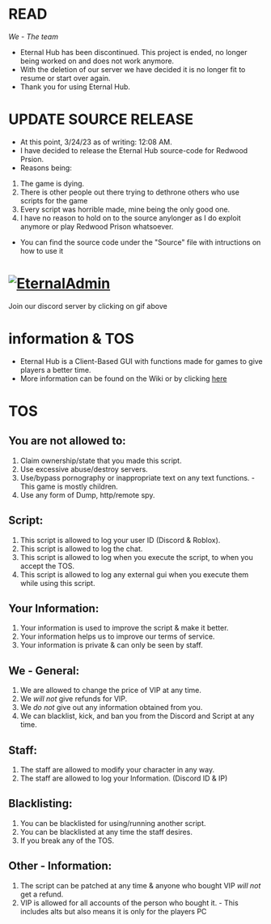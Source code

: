 # READ
*We - The team*
- Eternal Hub has been discontinued. This project is ended, no longer being worked on and does not work anymore.
- With the deletion of our server we have decided it is no longer fit to resume or start over again.
- Thank you for using Eternal Hub.

# UPDATE SOURCE RELEASE
- At this point, 3/24/23 as of writing: 12:08 AM.
- I have decided to release the Eternal Hub source-code for Redwood Prsion.
- Reasons being:
1. The game is dying.
2. There is other people out there trying to dethrone others who use scripts for the game
3. Every script was horrible made, mine being the only good one.
4. I have no reason to hold on to the source anylonger as I do exploit anymore or play Redwood Prison whatsoever.
- You can find the source code under the "Source" file with intructions on how to use it

# [![EternalAdmin](https://cdn.discordapp.com/attachments/1024130982510600274/1051991850615058513/standard.gif)](http://www.eternaladmin.ml/)

Join our discord server by clicking on gif above

# information & TOS
- Eternal Hub is a Client-Based GUI with functions made for games to give players a better time.
- More information can be found on the Wiki or by clicking [here](https://github.com/Pacifest/Eternal-Hub/wiki)


# TOS
## You are not allowed to:
1. Claim ownership/state that you made this script.
2. Use excessive abuse/destroy servers.
3. Use/bypass pornography or inappropriate text on any text functions.
-This game is mostly children.
4. Use any form of Dump, http/remote spy.
 
## Script:
1. This script is allowed to log your user ID (Discord & Roblox).
2. This script is allowed to log the chat.
3. This script is allowed to log when you execute the script, to when you accept the TOS.
4. This script is allowed to log any external gui when you execute them while using this script.
 
## Your Information:
1. Your information is used to improve the script & make it better.
2. Your information helps us to improve our terms of service.
3. Your information is private & can only be seen by staff.

## We - General:
1. We are allowed to change the price of VIP at any time.
2. We *will not* give refunds for VIP.
3. We *do not* give out any information obtained from you.
4. We can blacklist, kick, and ban you from the Discord and Script at any time.

## Staff:
1. The staff are allowed to modify your character in any way.
2. The staff are allowed to log your Information. (Discord ID & IP)

## Blacklisting:
1. You can be blacklisted for using/running another script.
2. You can be blacklisted at any time the staff desires.
3. If you break any of the TOS.

## Other - Information:
1. The script can be patched at any time & anyone who bought VIP *will not* get a refund.
2. VIP is allowed for all accounts of the person who bought it. - This includes alts but also means it is only for the players PC

